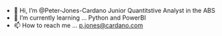 - 👋 Hi, I’m @Peter-Jones-Cardano Junior Quantitstive Analyst in the ABS 
- 🌱 I’m currently learning ... Python and PowerBI 
- 📫 How to reach me ... p.jones@cardano.com

<!---
Peter-Jones-Cardano/Peter-Jones-Cardano is a ✨ special ✨ repository because its `README.md` (this file) appears on your GitHub profile.
You can click the Preview link to take a look at your changes.
--->
